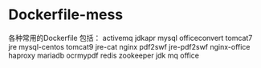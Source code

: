 # Dockerfile-mess
各种常用的Dockerfile
包括：
activemq
jdkapr
mysql
officeconvert
tomcat7
jre
mysql-centos
tomcat9
jre-cat
nginx
pdf2swf
jre-pdf2swf
nginx-office
haproxy
mariadb
ocrmypdf
redis
zookeeper
jdk
mq
office 
